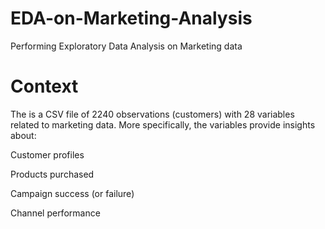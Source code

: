 # EDA-on-Marketing-Analysis
Performing  Exploratory Data Analysis on Marketing data

# Context

The is a CSV file of 2240 observations (customers) with 28 variables related to marketing data. More specifically, the variables provide insights about:

Customer profiles

Products purchased

Campaign success (or failure)

Channel performance

